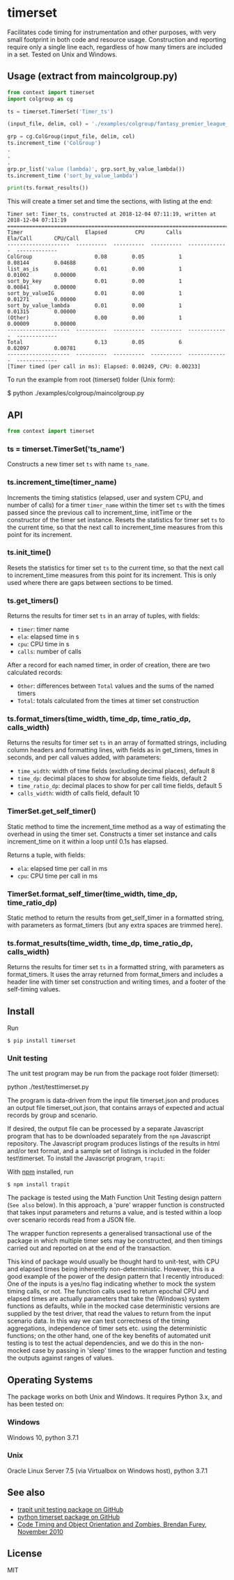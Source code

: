 # timerset
Facilitates code timing for instrumentation and other purposes, with very small footprint in both code and resource usage. Construction and reporting require only a single line each, regardless of how many timers are included in a set. Tested on Unix and Windows.

## Usage (extract from maincolgroup.py)
```py
from context import timerset
import colgroup as cg

ts = timerset.TimerSet('Timer_ts')

(input_file, delim, col) = './examples/colgroup/fantasy_premier_league_player_stats.csv', ',', 6

grp = cg.ColGroup(input_file, delim, col)
ts.increment_time ('ColGroup')
.
.
.
grp.pr_list('value (lambda)', grp.sort_by_value_lambda())
ts.increment_time ('sort_by_value_lambda')

print(ts.format_results())
```
This will create a timer set and time the sections, with listing at the end:
```
Timer set: Timer_ts, constructed at 2018-12-04 07:11:19, written at 2018-12-04 07:11:19
=======================================================================================
Timer                    Elapsed         CPU       Calls       Ela/Call       CPU/Call
--------------------  ----------  ----------  ----------  -------------  -------------
ColGroup                    0.08        0.05           1        0.08144        0.04688
list_as_is                  0.01        0.00           1        0.01002        0.00000
sort_by_key                 0.01        0.00           1        0.00841        0.00000
sort_by_valueIG             0.01        0.00           1        0.01271        0.00000
sort_by_value_lambda        0.01        0.00           1        0.01315        0.00000
(Other)                     0.00        0.00           1        0.00009        0.00000
--------------------  ----------  ----------  ----------  -------------  -------------
Total                       0.13        0.05           6        0.02097        0.00781
--------------------  ----------  ----------  ----------  -------------  -------------
[Timer timed (per call in ms): Elapsed: 0.00249, CPU: 0.00233]
```
To run the example from root (timerset) folder (Unix form):

$ python ./examples/colgroup/maincolgroup.py

## API
```py
from context import timerset
```

### ts = timerset.TimerSet('ts_name')
Constructs a new timer set `ts` with name `ts_name`.

### ts.increment_time(timer_name)
Increments the timing statistics (elapsed, user and system CPU, and number of calls) for a timer `timer_name` within the timer set `ts` with the times passed since the previous call to increment_time, initTime or the constructor of the timer set instance. Resets the statistics for timer set `ts` to the current time, so that the next call to increment_time measures from this point for its increment.

### ts.init_time()
Resets the statistics for timer set `ts` to the current time, so that the next call to increment_time measures from this point for its increment. This is only used where there are gaps between sections to be timed.

### ts.get_timers()
Returns the results for timer set `ts` in an array of tuples, with fields:

* `timer`: timer name
* `ela`: elapsed time in s
* `cpu`: CPU time in s
* `calls`: number of calls

After a record for each named timer, in order of creation, there are two calculated records:

* `Other`: differences between `Total` values and the sums of the named timers
* `Total`: totals calculated from the times at timer set construction

### ts.format_timers(time_width, time_dp, time_ratio_dp, calls_width)
Returns the results for timer set `ts` in an array of formatted strings, including column headers and formatting lines, with fields as in get_timers, times in seconds, and per call values added, with parameters:

* `time_width`: width of time fields (excluding decimal places), default 8
* `time_dp`: decimal places to show for absolute time fields, default 2
* `time_ratio_dp`: decimal places to show for per call time fields, default 5
* `calls_width`: width of calls field, default 10

### TimerSet.get_self_timer()
Static method to time the increment_time method as a way of estimating the overhead in using the timer set. Constructs a timer set instance and calls increment_time on it within a loop until 0.1s has elapsed.

Returns a tuple, with fields:

* `ela`: elapsed time per call in ms
* `cpu`: CPU time per call in ms

### TimerSet.format_self_timer(time_width, time_dp, time_ratio_dp)
Static method to return the results from get_self_timer in a formatted string, with parameters as format_timers (but any extra spaces are trimmed here).

### ts.format_results(time_width, time_dp, time_ratio_dp, calls_width)
Returns the results for timer set `ts` in a formatted string, with parameters as format_timers. It uses the array returned from format_timers and includes a header line with timer set construction and writing times, and a footer of the self-timing values.

## Install
Run
```
$ pip install timerset
```
### Unit testing
The unit test program may be run from the package root folder (timerset):

python ./test/testtimerset.py

The program is data-driven from the input file timerset.json and produces an output file timerset_out.json, that contains arrays of expected and actual records by group and scenario.

If desired, the output file can be processed by a separate Javascript program that has to be downloaded separately from the `npm` Javascript repository. The Javascript program produces listings of the results in html and/or text format, and a sample set of listings is included in the folder test\timerset. To install the Javascript program, `trapit`:

With [npm](https://npmjs.org/) installed, run

```
$ npm install trapit
```

The package is tested using the Math Function Unit Testing design pattern (`See also` below). In this approach, a 'pure' wrapper function is constructed that takes input parameters and returns a value, and is tested within a loop over scenario records read from a JSON file.

The wrapper function represents a generalised transactional use of the package in which multiple timer sets may be constructed, and then timings carried out and reported on at the end of the transaction. 

This kind of package would usually be thought hard to unit-test, with CPU and elapsed times being inherently non-deterministic. However, this is a good example of the power of the design pattern that I recently introduced: One of the inputs is a yes/no flag indicating whether to mock the system timing calls, or not. The function calls used to return epochal CPU and elapsed times are actually parameters that take the (Windows) system functions as defaults, while in the mocked case deterministic versions are supplied by the test driver, that read the values to return from the input scenario data. In this way we can test correctness of the timing aggregations, independence of timer sets etc. using the deterministic functions; on the other hand, one of the key benefits of automated unit testing is to test the actual dependencies, and we do this in the non-mocked case by passing in 'sleep' times to the wrapper function and testing the outputs against ranges of values.

## Operating Systems
The package works on both Unix and Windows. It requires Python 3.x, and has been tested on:
### Windows
Windows 10, python 3.7.1
### Unix
Oracle Linux Server 7.5 (via Virtualbox on Windows host), python 3.7.1

## See also
- [trapit unit testing package on GitHub](https://github.com/BrenPatF/trapit_nodejs_tester)
- [python timerset package on GitHub](https://github.com/BrenPatF/timerset_python)
- [Code Timing and Object Orientation and Zombies, Brendan Furey, November 2010](http://www.scribd.com/doc/43588788/Code-Timing-and-Object-Orientation-and-Zombies)
   
## License
MIT